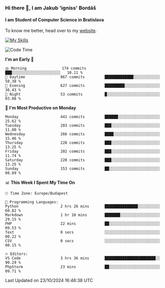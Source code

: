 ### Hi there 👋, I am Jakub 'igniss' Bordáš

#### I am Student of Computer Science in Bratislava
To know me better, head over to my [website](https://bordas.sk).

[![My Skills](https://skillicons.dev/icons?i=js,html,css,figma,svelte,java,kotlin,python,postgresql,typescript,nest,nodejs)](https://bordas.sk)


<!--START_SECTION:waka-->
![Code Time](http://img.shields.io/badge/Code%20Time-1%2C549%20hrs%2026%20mins-blue)

**I'm an Early 🐤** 

```text
🌞 Morning                174 commits         ███░░░░░░░░░░░░░░░░░░░░░░   10.11 % 
🌆 Daytime                867 commits         █████████████░░░░░░░░░░░░   50.38 % 
🌃 Evening                627 commits         █████████░░░░░░░░░░░░░░░░   36.43 % 
🌙 Night                  53 commits          █░░░░░░░░░░░░░░░░░░░░░░░░   03.08 % 
```
📅 **I'm Most Productive on Monday** 

```text
Monday                   441 commits         ██████░░░░░░░░░░░░░░░░░░░   25.62 % 
Tuesday                  203 commits         ███░░░░░░░░░░░░░░░░░░░░░░   11.80 % 
Wednesday                266 commits         ████░░░░░░░░░░░░░░░░░░░░░   15.46 % 
Thursday                 228 commits         ███░░░░░░░░░░░░░░░░░░░░░░   13.25 % 
Friday                   202 commits         ███░░░░░░░░░░░░░░░░░░░░░░   11.74 % 
Saturday                 228 commits         ███░░░░░░░░░░░░░░░░░░░░░░   13.25 % 
Sunday                   153 commits         ██░░░░░░░░░░░░░░░░░░░░░░░   08.89 % 
```


📊 **This Week I Spent My Time On** 

```text
🕑︎ Time Zone: Europe/Budapest

💬 Programming Languages: 
Python                   2 hrs 26 mins       ███████████████░░░░░░░░░░   60.82 % 
Markdown                 1 hr 10 mins        ███████░░░░░░░░░░░░░░░░░░   29.15 % 
PHP                      22 mins             ██░░░░░░░░░░░░░░░░░░░░░░░   09.53 % 
Text                     0 secs              ░░░░░░░░░░░░░░░░░░░░░░░░░   00.22 % 
CSV                      0 secs              ░░░░░░░░░░░░░░░░░░░░░░░░░   00.15 % 

🔥 Editors: 
VS Code                  3 hrs 36 mins       ███████████████████████░░   90.29 % 
PhpStorm                 23 mins             ██░░░░░░░░░░░░░░░░░░░░░░░   09.71 % 
```


 Last Updated on 23/10/2024 16:46:38 UTC
<!--END_SECTION:waka-->
